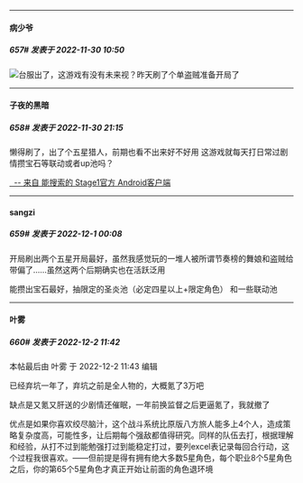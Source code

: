 

*****

####  病少爷  
##### 657#       发表于 2022-11-30 10:50

<img src="https://static.saraba1st.com/image/smiley/face2017/072.png" referrerpolicy="no-referrer">台服出了，这游戏有没有未来视？昨天刷了个单盗贼准备开局了



*****

####  子夜的黑暗  
##### 658#       发表于 2022-11-30 21:15

懒得刷了，出了个五星猎人，前期也看不出来好不好用
这游戏就每天打日常过剧情攒宝石等联动或者up池吗？

[  -- 来自 能搜索的 Stage1官方 Android客户端](https://www.coolapk.com/apk/140634)



*****

####  sangzi  
##### 659#       发表于 2022-12-1 00:08

开局刷出两个五星开局最好，虽然我感觉玩的一堆人被所谓节奏榜的舞娘和盗贼给带偏了……虽然这两个后期确实也在活跃泛用

能攒出宝石最好，抽限定的圣炎池（必定四星以上+限定角色） 和一些联动池



*****

####  叶雾  
##### 660#       发表于 2022-12-2 11:42

 本帖最后由 叶雾 于 2022-12-2 11:43 编辑 

已经弃坑一年了，弃坑之前是全人物的，大概氪了3万吧

缺点是又氪又肝送的少剧情还催眠，一年前换监督之后更逼氪了，我就撤了

优点是如果你喜欢绞尽脑汁，这个战斗系统比原版八方旅人能多上4个人，造成策略复杂度高，可能性多，让后期每个强敌都值得研究。同样的队伍去打，根据理解和经验，从打不过到能勉强打过到能稳定打过，要列excel表记录每回合行动，这个过程我很喜欢。——但前提是得有拥有绝大多数5星角色，每个职业8个5星角色之后，你的第65个5星角色才真正开始让前面的角色退环境


